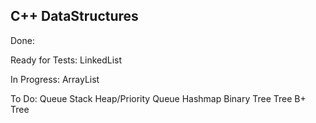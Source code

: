 ## C++ DataStructures
Done:

Ready for Tests:
LinkedList

In Progress:
ArrayList

To Do:
Queue
Stack
Heap/Priority Queue
Hashmap
Binary Tree
Tree
B+ Tree